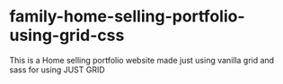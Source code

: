# family-home-selling-portfolio-using-grid-css
This is a Home selling portfolio website made just using vanilla grid  and sass for using JUST GRID
